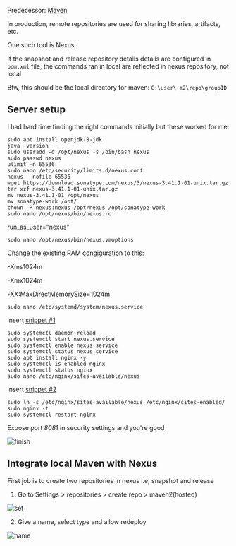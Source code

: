 Predecessor: [Maven](https://github.com/guycalledavinash/maven)

In production, remote repositories are used for sharing libraries, artifacts, etc.

One such tool is Nexus

If the snapshot and release repository details details are configured in `pom.xml` file, the commands ran in local are reflected in nexus repository, not local

Btw, this should be the local directory for maven: `C:\user\.m2\repo\groupID`

## Server setup 
I had hard time finding the right commands initially but these worked for me:
```
sudo apt install openjdk-8-jdk
java -version
sudo useradd -d /opt/nexus -s /bin/bash nexus
sudo passwd nexus
ulimit -n 65536
sudo nano /etc/security/limits.d/nexus.conf
nexus - nofile 65536
wget https://download.sonatype.com/nexus/3/nexus-3.41.1-01-unix.tar.gz
tar xzf nexus-3.41.1-01-unix.tar.gz
mv nexus-3.41.1-01 /opt/nexus
mv sonatype-work /opt/
chown -R nexus:nexus /opt/nexus /opt/sonatype-work
sudo nano /opt/nexus/bin/nexus.rc
```
run_as_user="nexus"
```
sudo nano /opt/nexus/bin/nexus.vmoptions
```
Change the existing RAM congiguration to this:

-Xms1024m

-Xmx1024m

-XX:MaxDirectMemorySize=1024m
```
sudo nano /etc/systemd/system/nexus.service
```
insert [snippet #1](https://github.com/guycalledavinash/nexus-repository/blob/main/installation-snippet-1)
```
sudo systemctl daemon-reload
sudo systemctl start nexus.service
sudo systemctl enable nexus.service
sudo systemctl status nexus.service
sudo apt install nginx -y
sudo systemctl is-enabled nginx
sudo systemctl status nginx
sudo nano /etc/nginx/sites-available/nexus
```
insert [snippet #2](https://github.com/guycalledavinash/nexus-repository/blob/main/installation-snippet-2)
```
sudo ln -s /etc/nginx/sites-available/nexus /etc/nginx/sites-enabled/
sudo nginx -t
sudo systemctl restart nginx
```
Expose port *8081* in security settings and you're good

![finish](https://github.com/guycalledavinash/nexus-repository/assets/90386560/adb0ba47-73f8-4e80-93f2-34fb512ad656)

## Integrate local Maven with Nexus
First job is to create two repositories in nexus i.e, snapshot and release

1. Go to Settings > repositories > create repo > maven2(hosted)

![set](https://github.com/guycalledavinash/nexus-repository/assets/90386560/e891e95f-e9a9-4100-9049-80d01b8cd5ed)

2. Give a name, select type and allow redeploy

![name](https://github.com/guycalledavinash/nexus-repository/assets/90386560/e891e95f-e9a9-4100-9049-80d01b8cd5ed)

